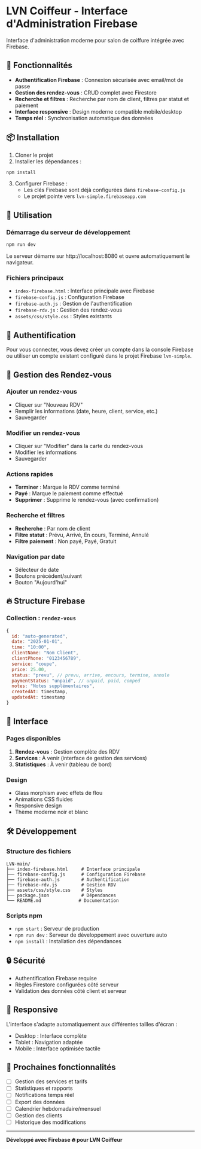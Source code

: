 # LVN Coiffeur - Interface d'Administration Firebase

Interface d'administration moderne pour salon de coiffure intégrée avec Firebase.

## 🚀 Fonctionnalités

- **Authentification Firebase** : Connexion sécurisée avec email/mot de passe
- **Gestion des rendez-vous** : CRUD complet avec Firestore
- **Recherche et filtres** : Recherche par nom de client, filtres par statut et paiement
- **Interface responsive** : Design moderne compatible mobile/desktop
- **Temps réel** : Synchronisation automatique des données

## 📦 Installation

1. Cloner le projet
2. Installer les dépendances :
```bash
npm install
```

3. Configurer Firebase :
   - Les clés Firebase sont déjà configurées dans `firebase-config.js`
   - Le projet pointe vers `lvn-simple.firebaseapp.com`

## 🔧 Utilisation

### Démarrage du serveur de développement
```bash
npm run dev
```
Le serveur démarre sur http://localhost:8080 et ouvre automatiquement le navigateur.

### Fichiers principaux
- `index-firebase.html` : Interface principale avec Firebase
- `firebase-config.js` : Configuration Firebase
- `firebase-auth.js` : Gestion de l'authentification  
- `firebase-rdv.js` : Gestion des rendez-vous
- `assets/css/style.css` : Styles existants

## 🔑 Authentification

Pour vous connecter, vous devez créer un compte dans la console Firebase ou utiliser un compte existant configuré dans le projet Firebase `lvn-simple`.

## 📅 Gestion des Rendez-vous

### Ajouter un rendez-vous
- Cliquer sur "Nouveau RDV"
- Remplir les informations (date, heure, client, service, etc.)
- Sauvegarder

### Modifier un rendez-vous  
- Cliquer sur "Modifier" dans la carte du rendez-vous
- Modifier les informations
- Sauvegarder

### Actions rapides
- **Terminer** : Marque le RDV comme terminé
- **Payé** : Marque le paiement comme effectué
- **Supprimer** : Supprime le rendez-vous (avec confirmation)

### Recherche et filtres
- **Recherche** : Par nom de client
- **Filtre statut** : Prévu, Arrivé, En cours, Terminé, Annulé
- **Filtre paiement** : Non payé, Payé, Gratuit

### Navigation par date
- Sélecteur de date
- Boutons précédent/suivant
- Bouton "Aujourd'hui"

## 🔥 Structure Firebase

### Collection : `rendez-vous`
```javascript
{
  id: "auto-generated",
  date: "2025-01-01",
  time: "10:00",
  clientName: "Nom Client",
  clientPhone: "0123456789",
  service: "coupe",
  price: 25.00,
  status: "prevu", // prevu, arrive, encours, termine, annule
  paymentStatus: "unpaid", // unpaid, paid, comped
  notes: "Notes supplémentaires",
  createdAt: timestamp,
  updatedAt: timestamp
}
```

## 🎨 Interface

### Pages disponibles
1. **Rendez-vous** : Gestion complète des RDV
2. **Services** : À venir (interface de gestion des services)
3. **Statistiques** : À venir (tableau de bord)

### Design
- Glass morphism avec effets de flou
- Animations CSS fluides
- Responsive design
- Thème moderne noir et blanc

## 🛠️ Développement

### Structure des fichiers
```
LVN-main/
├── index-firebase.html     # Interface principale
├── firebase-config.js      # Configuration Firebase
├── firebase-auth.js        # Authentification
├── firebase-rdv.js         # Gestion RDV
├── assets/css/style.css    # Styles
├── package.json            # Dépendances
└── README.md              # Documentation
```

### Scripts npm
- `npm start` : Serveur de production
- `npm run dev` : Serveur de développement avec ouverture auto
- `npm install` : Installation des dépendances

## 🔒 Sécurité

- Authentification Firebase requise
- Règles Firestore configurées côté serveur
- Validation des données côté client et serveur

## 📱 Responsive

L'interface s'adapte automatiquement aux différentes tailles d'écran :
- Desktop : Interface complète
- Tablet : Navigation adaptée  
- Mobile : Interface optimisée tactile

## 🎯 Prochaines fonctionnalités

- [ ] Gestion des services et tarifs
- [ ] Statistiques et rapports
- [ ] Notifications temps réel
- [ ] Export des données
- [ ] Calendrier hebdomadaire/mensuel
- [ ] Gestion des clients
- [ ] Historique des modifications

---

**Développé avec Firebase 🔥 pour LVN Coiffeur**
